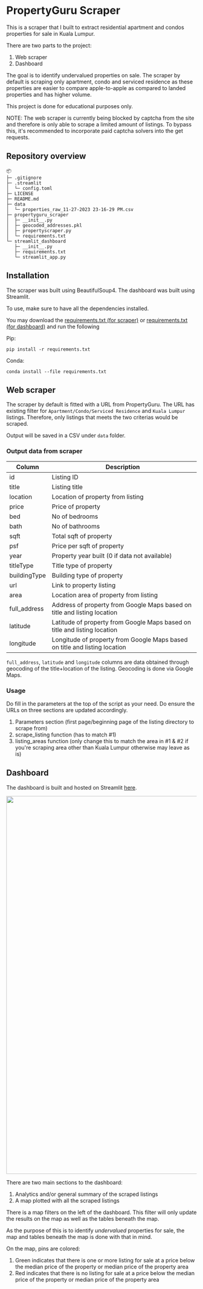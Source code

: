 # PropertyGuru Scraper
This is a scraper that I built to extract residential apartment and condos properties for sale in Kuala Lumpur.

There are two parts to the project:
1. Web scraper
2. Dashboard

The goal is to identify undervalued properties on sale. The scraper by default is scraping only apartment, condo and serviced residence as these properties are easier to compare apple-to-apple as compared to landed properties and has higher volume.

This project is done for educational purposes only.

NOTE: The web scraper is currently being blocked by captcha from the site and therefore is only able to scrape a limited amount of listings. To bypass this, it's recommended to incorporate paid captcha solvers into the get requests.

## Repository overview
```
📦 
├─ .gitignore
├─ .streamlit
│  └─ config.toml
├─ LICENSE
├─ README.md
├─ data
│  └─ properties_raw_11-27-2023 23-16-29 PM.csv
├─ propertyguru_scraper
│  ├─ __init__.py
│  ├─ geocoded_addresses.pkl
│  ├─ propertyscraper.py
│  └─ requirements.txt
└─ streamlit_dashboard
   ├─ __init__.py
   ├─ requirements.txt
   └─ streamlit_app.py
```

## Installation
The scraper was built using BeautifulSoup4. 
The dashboard was built using Streamlit.

To use, make sure to have all the dependencies installed. 

You may download the [requirements.txt (for scraper)](https://github.com/Cezska/PropertyGuru-Scraper/blob/669f76bff3a5cdeeaddefbd11fa2bac2ed1b5274/propertyguru_scraper/requirements.txt) or [requirements.txt (for dashboard)](https://github.com/Cezska/PropertyGuru-Scraper/blob/669f76bff3a5cdeeaddefbd11fa2bac2ed1b5274/propertyguru_scraper/requirements.txt](https://github.com/Cezska/PropertyGuru-Scraper/blob/669f76bff3a5cdeeaddefbd11fa2bac2ed1b5274/streamlit_dashboard/requirements.txt)https://github.com/Cezska/PropertyGuru-Scraper/blob/669f76bff3a5cdeeaddefbd11fa2bac2ed1b5274/streamlit_dashboard/requirements.txt) and run the following

Pip:

```pip install -r requirements.txt```

Conda:

```conda install --file requirements.txt```

## Web scraper
The scraper by default is fitted with a URL from PropertyGuru. The URL has existing filter for `Apartment/Condo/Serviced Residence` and `Kuala Lumpur` listings. Therefore, only listings that meets the two criterias would be scraped.

Output will be saved in a CSV under `data` folder.

### Output data from scraper
| Column       | Description                                                                |
|--------------|----------------------------------------------------------------------------|
| id           | Listing ID                                                                 |
| title        | Listing title                                                              |
| location     | Location of property from listing                                          |
| price        | Price of property                                                          |
| bed          | No of bedrooms                                                             |
| bath         | No of bathrooms                                                            |
| sqft         | Total sqft of property                                                     |
| psf          | Price per sqft of property                                                 |
| year         | Property year built (0 if data not available)                              |
| titleType    | Title type of property                                                     |
| buildingType | Building type of property                                                  |
| url          | Link to property listing                                                   |
| area         | Location area of property from listing                                     |
| full_address | Address of property from Google Maps based on title and listing location   |
| latitude     | Latitude of property from Google Maps based on title and listing location  |
| longitude    | Longitude of property from Google Maps based on title and listing location |

`full_address`, `latitude` and `longitude` columns are data obtained through geocoding of the title+location of the listing. Geocoding is done via Google Maps.

### Usage
Do fill in the parameters at the top of the script as your need.
Do ensure the URLs on three sections are updated accordingly.
1. Parameters section (first page/beginning page of the listing directory to scrape from)
2. scrape_listing function (has to match #1)
3. listing_areas function (only change this to match the area in #1 & #2 if you're scraping area other than Kuala Lumpur otherwise may leave as is)

## Dashboard
The dashboard is built and hosted on Streamlit [here](https://propertyguru-scraper-project.streamlit.app/).

<img src="https://github.com/Cezska/cezska.github.io/assets/102790793/6a87abcf-25de-4cfe-9a3b-e36bdd23e16c?raw=true" width="1000"/>


There are two main sections to the dashboard:
1) Analytics and/or general summary of the scraped listings
2) A map plotted with all the scraped listings

There is a map filters on the left of the dashboard. This filter will only update the results on the map as well as the tables beneath the map.

As the purpose of this is to identify _undervalued_ properties for sale, the map and tables beneath the map is done with that in mind.

On the map, pins are colored:
1. Green indicates that there is one or more listing for sale at a price below the median price of the property or median price of the property area
2. Red indicates that there is no listing for sale at a price below the median price of the property or median price of the property area


